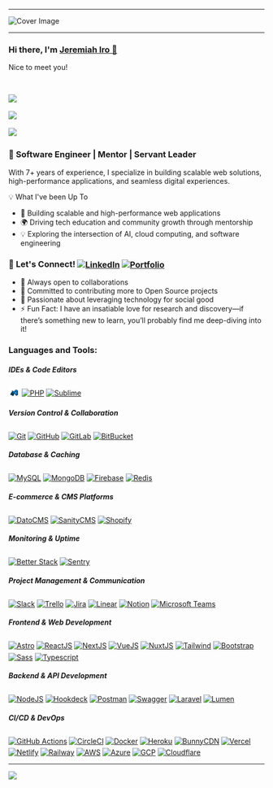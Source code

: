 ****
![Cover Image](https://github.com/user-attachments/assets/0bb1580f-f25b-4cfd-af78-ba62fbb987c1)

****
### Hi there, I'm [Jeremiah Iro 👋](https://jeremiahiro.github.io/)

Nice to meet you!

<br />

![](https://github-readme-stats-mocha-iota-20.vercel.app/api?username=jeremiahiro&show_icons=true&theme=merko&hide=contribs,issues,stars&show=prs_merged,prs_merged_percentage,reviews&card_width=500)

![](https://github-readme-stats-mocha-iota-20.vercel.app/api/wakatime?username=@jeremiahiro&theme=merko&hide=toml&display_format=percent&card_width=500)

![](https://github-readme-stats-mocha-iota-20.vercel.app/api/top-langs/?username=jeremiahiro&theme=merko&exclude_repo=github-readme-stats,jeremiahiro.github.io&layout=compact&hide=less&langs_count=8&card_width=500)

### 🚀 Software Engineer | Mentor | Servant Leader
With 7+ years of experience, I specialize in building scalable web solutions, high-performance applications, and seamless digital experiences.

💡 What I've been Up To
- 🔧 Building scalable and high-performance web applications
- 🌍 Driving tech education and community growth through mentorship
- 💡 Exploring the intersection of AI, cloud computing, and software engineering

### 🤝 Let's Connect! [<img align="center" title="LinkedIn" width="22px" src="https://www.svgrepo.com/show/452047/linkedin-1.svg" />][linkedin] [<img align="center" title="Portfolio" width="22px" src="https://www.svgrepo.com/show/195388/portfolio-bag.svg" />][portfolio]
- 👯 Always open to collaborations
- 🥅 Committed to contributing more to Open Source projects
- 🎯 Passionate about leveraging technology for social good
- ⚡ Fun Fact: I have an insatiable love for research and discovery—if there’s something new to learn, you’ll probably find me deep-diving into it!

### Languages and Tools:

##### IDEs & Code Editors
[<img align="middle" title="Visual Studio Code" width="22px" src="https://raw.githubusercontent.com/vscode-icons/vscode-icons/master/images/logo@3x.png">]()
[<img align="middle" title="PHP" width="22px" src="https://upload.wikimedia.org/wikipedia/commons/2/27/PHP-logo.svg">]()
[<img align="middle" title="Sublime" width="22px" src="https://www.svgrepo.com/show/452109/sublime-text.svg">]()

##### Version Control & Collaboration
[<img align="middle" title="Git" width="22px" src="https://www.svgrepo.com/show/452210/git.svg">]()
[<img align="middle" title="GitHub" width="22px" src="https://www.svgrepo.com/show/475654/github-color.svg">]()
[<img align="middle" title="GitLab" width="22px" src="https://www.svgrepo.com/show/448226/gitlab.svg">]()
[<img align="middle" title="BitBucket" width="22px" src="https://www.svgrepo.com/show/452166/bitbucket.svg">]()


##### Database & Caching
[<img align="middle" title="MySQL" width="22px" src="https://www.svgrepo.com/show/303251/mysql-logo.svg">]()
[<img align="middle" title="MongoDB" width="22px" src="https://www.svgrepo.com/show/331488/mongodb.svg">]()
[<img align="middle" title="Firebase" width="22px" src="https://www.svgrepo.com/show/373595/firebase.svg">]()
[<img align="middle" title="Redis" width="22px" src="https://www.svgrepo.com/show/303460/redis-logo.svg">]()

##### E-commerce & CMS Platforms
[<img align="middle" title="DatoCMS" width="22px" src="https://www.svgrepo.com/show/353636/datocms.svg">]()
[<img align="middle" title="SanityCMS" width="22px" src="https://www.svgrepo.com/show/354309/sanity.svg">]()
[<img align="middle" title="Shopify" width="22px" src="https://www.svgrepo.com/show/475678/shopify-color.svg">]()
[<img align="middle" title="" width="22px" src="">]()

##### Monitoring & Uptime
[<img align="middle" title="Better Stack" width="22px" src="https://cdn.prod.website-files.com/5f15081919fdf673994ab5fd/6493a4912337190106de4c19_Uptime-(Better-Stack).svg">]()
[<img align="middle" title="Sentry" width="22px" src="https://www.svgrepo.com/show/374070/sentry.svg">]()


##### Project Management & Communication
[<img align="middle" title="Slack" width="22px" src="https://www.svgrepo.com/show/452102/slack.svg">]()
[<img align="middle" title="Trello" width="22px" src="https://www.svgrepo.com/show/452119/trello.svg">]()
[<img align="middle" title="Jira" width="22px" src="https://www.svgrepo.com/show/353935/jira.svg">]()
[<img align="middle" title="Linear" width="22px" src="https://cdn.brandfetch.io/iduDa181eM/w/400/h/400/theme/dark/icon.jpeg?c=1bxid64Mup7aczewSAYMX&t=1723620974313">]()
[<img align="middle" title="Notion" width="22px" src="https://www.svgrepo.com/show/504667/notion.svg">]()
[<img align="middle" title="Microsoft Teams" width="22px" src="https://www.svgrepo.com/show/452111/teams.svg">]()

##### Frontend & Web Development
[<img align="middle" title="Astro" width="22px" src="https://www.svgrepo.com/show/373446/astro.svg">]()
[<img align="middle" title="ReactJS" width="22px" src="https://www.svgrepo.com/show/493719/react-javascript-js-framework-facebook.svg">]()
[<img align="middle" title="NextJS" width="22px" src="https://www.svgrepo.com/show/369457/nextjs.svg">]()
[<img align="middle" title="VueJS" width="22px" src="https://www.svgrepo.com/show/303494/vue-9-logo.svg">]()
[<img align="middle" title="NuxtJS" width="22px" src="https://www.svgrepo.com/show/373940/nuxt.svg">]()
[<img align="middle" title="Tailwind" width="22px" src="https://www.svgrepo.com/show/374118/tailwind.svg">]()
[<img align="middle" title="Bootstrap" width="22px" src="https://www.svgrepo.com/show/353498/bootstrap.svg">]()
[<img align="middle" title="Sass" width="22px" src="https://www.svgrepo.com/show/374061/sass.svg">]()
[<img align="middle" title="Typescript" width="22px" src="https://www.svgrepo.com/show/374146/typescript-official.svg">]()

##### Backend & API Development
[<img align="middle" title="NodeJS" width="22px" src="https://www.svgrepo.com/show/452075/node-js.svg">]()
[<img align="middle" title="Hookdeck" width="22px" src="https://avatars.githubusercontent.com/u/64021423?s=200&v=4">]()
[<img align="middle" title="Postman" width="22px" src="https://www.svgrepo.com/show/354202/postman-icon.svg">]()
[<img align="middle" title="Swagger" width="22px" src="https://www.svgrepo.com/show/374111/swagger.svg">]()
[<img align="middle" title="Laravel" width="22px" src="https://www.svgrepo.com/show/376332/laravel.svg">]()
[<img align="middle" title="Lumen" width="22px" src="https://www.svgrepo.com/show/354019/lumen.svg">]()

##### CI/CD & DevOps
[<img align="middle" title="GitHub Actions" width="22px" src="https://cdn.prod.website-files.com/65264f6bf54e751c3a776db1/66d86964333d11e0a1f1da9e_github_actions.png">]()
[<img align="middle" title="CircleCI" width="22px" src="https://www.svgrepo.com/show/373505/circleci.svg">]()
[<img align="middle" title="Docker" width="22px" src="https://www.svgrepo.com/show/448221/docker.svg">]()
[<img align="middle" title="Heroku" width="22px" src="https://www.svgrepo.com/show/331424/heroku.svg">]()
[<img align="middle" title="BunnyCDN" width="22px" src="https://ps.w.org/bunnycdn/assets/icon-256x256.png?rev=3051114">]()
[<img align="middle" title="Vercel" width="22px" src="https://www.svgrepo.com/show/354512/vercel.svg">]()
[<img align="middle" title="Netlify" width="22px" src="https://www.svgrepo.com/show/373874/netlify.svg">]()
[<img align="middle" title="Railway" width="22px" src="https://upload.wikimedia.org/wikipedia/commons/thumb/5/51/Railway_Logo.svg/1200px-Railway_Logo.svg.png?20231126064002">]()
[<img align="middle" title="AWS" width="22px" src="https://www.svgrepo.com/show/373458/aws.svg">]()
[<img align="middle" title="Azure" width="22px" src="https://www.svgrepo.com/show/353464/azure.svg">]()
[<img align="middle" title="GCP" width="22px" src="https://www.svgrepo.com/show/448223/gcp.svg">]()
[<img align="middle" title="Cloudflare" width="22px" src="https://www.svgrepo.com/show/353564/cloudflare.svg">]()

****
![](https://komarev.com/ghpvc/?usertitle=jeremiahiro)

[portfolio]: https://jeremiahiro.github.io
[linkedin]: https://www.linkedin.com/in/jeremiahiro
[wakatime]: https://wakatime.com/@jeremiahiro
